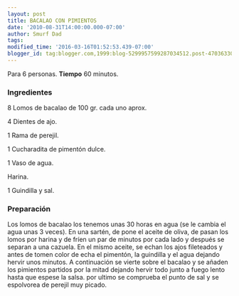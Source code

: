 ```yaml
---
layout: post
title: BACALAO CON PIMIENTOS
date: '2010-08-31T14:00:00.000-07:00'
author: Smurf Dad
tags: 
modified_time: '2016-03-16T01:52:53.439-07:00'
blogger_id: tag:blogger.com,1999:blog-5299957599287034512.post-4703633069426041546
---
```


Para 6 personas.
<b>Tiempo</b> 60 minutos.

<h3>Ingredientes</h3>

8 Lomos de bacalao de 100 gr. cada uno aprox.

4 Dientes de ajo.

1 Rama de perejil.

1 Cucharadita de pimentón dulce.

1 Vaso de agua.

Harina.

1 Guindilla y sal.

<h3>Preparación</h3>

Los lomos de bacalao los tenemos unas 30 horas en agua (se le cambia el agua unas 3 veces). En una sartén, de pone el aceite de oliva, de pasan los lomos por harina y de fríen un par de minutos por cada lado y después se separan a una cazuela. En el mismo aceite, se echan los ajos fileteados y antes de tomen color de echa el pimentón, la guindilla y el agua dejando hervir unos minutos. A continuación se vierte sobre el bacalao y se añaden los pimientos partidos por la mitad dejando hervir todo junto a fuego lento hasta que espese la salsa. por ultimo se comprueba el punto de sal y se espolvorea de perejil muy picado.

